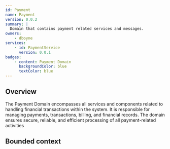 ```yaml
---
id: Payment
name: Payment
version: 0.0.2
summary: |
  Domain that contains payment related services and messages.
owners:
    - dboyne
services:
    - id: PaymentService
      version: 0.0.1
badges:
    - content: Payment Domain
      backgroundColor: blue
      textColor: blue
---
```


## Overview

The Payment Domain encompasses all services and components related to handling financial transactions within the system. It is responsible for managing payments, transactions, billing, and financial records. The domain ensures secure, reliable, and efficient processing of all payment-related activities

## Bounded context

<NodeGraph />
